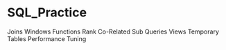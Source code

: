 # SQL_Practice

Joins
Windows Functions
Rank
Co-Related Sub Queries
Views
Temporary Tables
Performance Tuning
